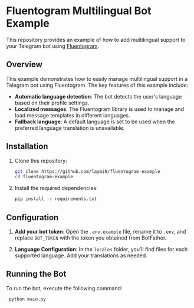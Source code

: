 # Fluentogram Multilingual Bot Example

This repository provides an example of how to add multilingual support to your Telegram bot using [Fluentogram](https://github.com/Arustinal/fluentogram).

## Overview

This example demonstrates how to easily manage multilingual support in a Telegram bot using Fluentogram. The key features of this example include:

- **Automatic language detection**: The bot detects the user's language based on their profile settings.
- **Localized messages**: The Fluentogram library is used to manage and load message templates in different languages.
- **Fallback language**: A default language is set to be used when the preferred language translation is unavailable.

## Installation

1. Clone this repository:

    ```bash
    git clone https://github.com/laymi0/fluentogram-example
    cd fluentogram-example
    ```

2. Install the required dependencies:

    ```bash
    pip install -r requirements.txt
    ```

## Configuration

1. **Add your bot token**: Open the `.env.example` file, rename it to `.env`, and replace `BOT_TOKEN` with the token you obtained from BotFather.

2. **Language Configuration**: In the `locales` folder, you’ll find files for each supported language. Add your translations as needed.

## Running the Bot

To run the bot, execute the following command:

```bash
 python main.py

 
